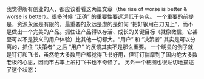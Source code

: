 我觉得所有创业的人，都应该看看这两篇文章（the rise of worse is better & worse is better）。很多时候 “正确” 的重要性要远远低于务实。
一个重要的前提是，资源永远是有限的，最重要的永远是虑的是如何 “把好钢用在刀刃上”，而不是做出一个完美的产品。抓住让产品得以存活、成长的关键目标（就像微信，它甚至可以不是狭义的用户体验）比其他一切都大。“用户” 和 “决策者” 其实是可以分离的，抓住 “决策者” 之后 “用户” 的反馈其实不是那么重要。
一个明显的例子就是钉钉和飞书，虽然绝大多数用户都觉得飞书好用，但钉钉揣摩到了国内绝大多数老板的心思，因而市占率上吊打飞书也不奇怪了。
另外一个梗图也很贴切地描述了这个状态：